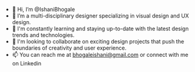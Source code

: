 - 👋 Hi, I’m @IshaniBhogale
- 👀 I’m a multi-disciplinary designer specializing in visual design and UX design.
- 🌱 I'm constantly learning and staying up-to-date with the latest design trends and technologies.
- 💞️ I'm looking to collaborate on exciting design projects that push the boundaries of creativity and user experience.
- 📫 You can reach me at bhogaleishani@gmail.com or connect with me on Linkedin

<!---
IshaniBhogale/IshaniBhogale is a ✨ special ✨ repository because its `README.md` (this file) appears on your GitHub profile.
You can click the Preview link to take a look at your changes.
--->
